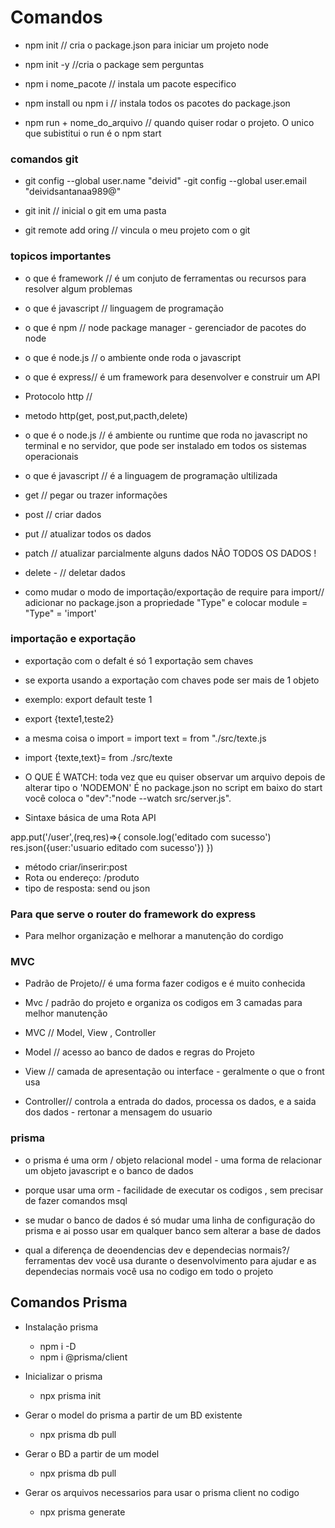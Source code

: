 # Comandos

- npm init // cria o package.json para iniciar um projeto node 

- npm init -y //cria o package sem perguntas 

- npm i nome_pacote // instala um pacote especifico 

- npm install ou npm i // instala todos os pacotes do package.json

- npm run + nome_do_arquivo // quando quiser rodar o projeto. O unico que subistitui o run é o npm start

### comandos git
- git config --global user.name "deivid"
-git config --global user.email "deividsantanaa989@"

- git init // inicial o git em uma pasta 
- git remote add oring // vincula o meu projeto com o git 


### topicos importantes 
- o que é framework // é um conjuto de ferramentas ou recursos  para resolver algum problemas
- o que é javascript // linguagem de programação
- o que é npm // node package manager - gerenciador de pacotes do node
- o que é node.js // o ambiente onde roda o javascript 
- o que é express// é um framework para desenvolver e construir um API 
- Protocolo http // 
- metodo http(get, post,put,pacth,delete)



- o que é o node.js // é ambiente ou runtime que roda no javascript no terminal e no servidor, que pode ser instalado em todos os sistemas operacionais

- o que é javascript // é a linguagem de programação ultilizada

- get // pegar ou trazer informações
- post // criar dados
- put // atualizar todos os dados
- patch // atualizar parcialmente alguns dados NÃO TODOS OS DADOS !
- delete - //  deletar dados 
- como mudar o modo de importação/exportação de require para import// adicionar no package.json a propriedade "Type" e colocar module = "Type" = 'import'


### importação e exportação 
- exportação com o defalt é só 1 exportação sem chaves
- se exporta usando a exportação com chaves pode ser mais de 1 objeto 

- exemplo: export default teste 1 
- export {texte1,teste2}


- a mesma coisa o import = import text = from "./src/texte.js
- import {texte,text}= from ./src/texte


- O QUE É WATCH: toda vez que eu quiser observar um arquivo depois de alterar tipo o 'NODEMON' É no package.json no script em baixo do start você coloca o "dev":"node --watch src/server.js".

- Sintaxe básica de uma Rota API

app.put('/user',(req,res)=>{
  console.log('editado com sucesso')
  res.json({user:'usuario editado com sucesso'})
})

- método criar/inserir:post 
- Rota ou endereço: /produto
- tipo de resposta: send ou json

### Para que serve o router do framework do express

- Para melhor organização e melhorar a manutenção do cordigo 

### MVC 

- Padrão de Projeto// é uma forma fazer codigos e é muito conhecida
- Mvc / padrão do projeto e organiza os codigos em 3 camadas para melhor manutenção

- MVC //  Model, View , Controller 

- Model // acesso ao banco de dados e regras do Projeto 

- View // camada de apresentação ou interface - geralmente o que o front usa

- Controller// controla a entrada do dados, processa os dados, e a saida dos dados - rertonar a mensagem do usuario

### prisma 
- o prisma é uma orm / objeto relacional model - uma forma de relacionar um objeto javascript e o banco de dados 

- porque usar uma orm - facilidade de executar os codigos , sem precisar de fazer comandos msql

- se mudar o banco de dados é só mudar uma linha de configuração do prisma e ai posso usar em qualquer banco sem alterar a base de dados  

- qual a diferença de deoendencias dev e dependecias normais?/ ferramentas dev você usa durante o desenvolvimento para ajudar e as dependecias normais você usa no codigo em todo o projeto 

## Comandos Prisma 

- Instalação prisma
   - npm i -D
   - npm i @prisma/client
   

- Inicializar o prisma
   - npx prisma init

- Gerar o model do prisma a partir de um BD existente
   - npx prisma db pull

- Gerar o BD a partir de um model
   - npx prisma db pull

- Gerar os arquivos necessarios para usar o prisma client no codigo
   - npx prisma generate 